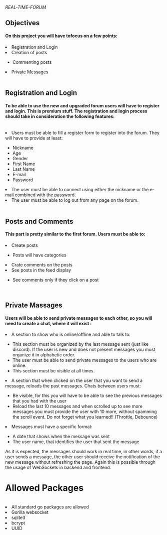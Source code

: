 *REAL-TIME-FORUM*

<h2>Objectives</h2>
<h4>On this project you will have tofocus on a few points:</h4>
<li>Registration and Login</li>
<li>Creation of posts</li>
    <ul>
    <li>Commenting posts</li>
    </ul>
<li>Private Messages</li>
<br>
<h2>Registration and Login</h2>

<h4>To be able to use the new and upgraded forum users will have to register and login. This is premium stuff. The registration and login process should take in consideration the following features:</h4>
<br>
<li>Users must be able to fill a register form to register into the forum. They will have to provide at least:</li>
    <ul>
        <li>Nickname</li>
        <li>Age</li>
        <li>Gender</li>
        <li>First Name</li>
        <li>Last Name</li>
        <li>E-mail</li>
        <li>Password</li>
    </ul>
<li>The user must be able to connect using either the nickname or the e-mail combined with the password.</li>
<li>The user must be able to log out from any page on the forum.</li>
<br>
<h2>Posts and Comments</h2>
<h4>This part is pretty similar to the first forum. Users must be able to:</h4>
<li>Create posts</li>
    <ul>
        <li>Posts will have categories</li>
    </ul>
<li>Crate comments on the posts</li>
<li>See posts in the feed display</li>
    <ul>
        <li>See comments only if they click on a post</li>    
    </ul>
<br>
<h2>Private Massages</h2>
<h4>Users will be able to send private messages to each other, so you will need to create a chat, where it will exist :</h4>
<li>A section to show who is online/offline and able to talk to:</li>
    <ul>
        <li>This section must be organized by the last message sent (just like discord). If the user is new and does not present messages you must organize it in alphabetic order.
        </li>
        <li>The user must be able to send private messages to the users who are online. 
        </li>
        <li>This section must be visible at all times.
        </li>
    </ul>
<li>A section that when clicked on the user that you want to send a message, reloads the past messages. Chats between users must:</li>
    <ul>
    <li>Be visible, for this you will have to be able to see the previous messages that you had with the user</li>
    <li>Reload the last 10 messages and when scrolled up to see more messages you must provide the user with 10 more, without spamming the scroll event. Do not forget what you learned!! (Throttle, Debounce)</li>
    </ul>
<li>Messages must have a specific format:</li>
    <ul>
    <li>A date that shows when the message was sent</li>
    <li>The user name, that identifies the user that sent the message</li>
    </ul>
<p>As it is expected, the messages should work in real time, in other words, if a user sends a message, the other user should receive the notification of the new message without refreshing the page. Again this is possible through the usage of WebSockets in backend and frontend.</p>

<h1>Allowed Packages</h1>
<br>
<li>All standard go packages are allowed</li>
<li>Gorilla websocket</li>
<li>sqlite3</li>
<li>bcrypt</li>
<li>UUID</li>